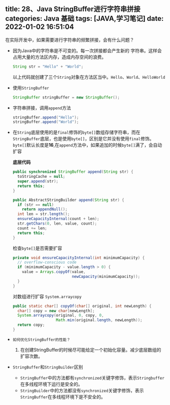 title: 28、Java StringBuffer进行字符串拼接
categories: Java 基础
tags: [JAVA,学习笔记]
date: 2022-01-02 16:51:04
---
在实际开发中，如果需要进行字符串的频繁拼接，会有什么问题？

- 因为Java中的字符串是不可变的。每一次拼接都会产生新的 字符串。这样会占用大量的方法区内存，造成内存空间的浪费。

  ```java
  String str = "Hello" + "World";
  ```

  以上代码就创建了三个`String`对象在方法区当中。`Hello`、`World`、`HelloWorld`

- 使用`StringBuffer`

  ```java
  StringBuffer stringBuffer = new StringBuffer();
  ```
  
- 字符串拼接，调用`append`方法

  ```java
  stringBuffer.append("Hello");
  stringBuffer.append("World");
  ```

- 在`String`底层使用的是`final`修饰的`byte[]`数组存储字符串，而在`StringBuffer`底层，也是使用`byte[]`，区别是它并没有使用`final`修饰。`byte[]`默认长度是**16**,在`append`方法中，如果追加的时候`byte[]`满了，会自动扩容

  **底层代码**

  ```java
  public synchronized StringBuffer append(String str) {
    toStringCache = null;
    super.append(str);
    return this;
  }
  ```

  ```java
  public AbstractStringBuilder append(String str) {
    if (str == null)
      return appendNull();
    int len = str.length();
    ensureCapacityInternal(count + len);
    str.getChars(0, len, value, count);
    count += len;
    return this;
  }
  ```

   检查`byte[]`是否需要扩容
  ```java
  private void ensureCapacityInternal(int minimumCapacity) {
    // overflow-conscious code
    if (minimumCapacity - value.length > 0) {
      value = Arrays.copyOf(value,
                            newCapacity(minimumCapacity));
    }
  }
  ```

  对数组进行扩容 `System.arraycopy`

  ```java
  public static char[] copyOf(char[] original, int newLength) {
    char[] copy = new char[newLength];
    System.arraycopy(original, 0, copy, 0,
                     Math.min(original.length, newLength));
    return copy;
  }
  ```

- `如何优化StringBuffer的性能？`

  1. 在创建StringBuffer的时候尽可能给定一个初始化容量。减少底层数组的扩容次数。

- `StringBuffer`和`StringBuilder`区别

  - `StringBuffer`中的方法都有`synchronized`关键字修饰，表示`Stringbuffer`在多线程环境下运行是安全的。
  - `StringBuilder`中的方法都没有`synchronized`关键字修饰，表示`StringBuffer`在多线程环境下是不安全的。